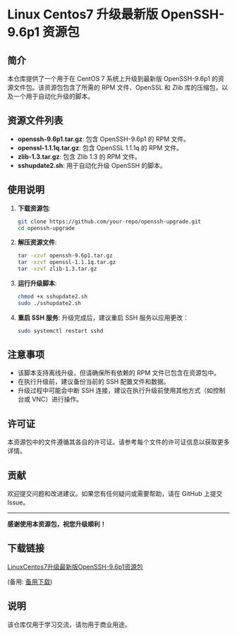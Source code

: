 # Linux Centos7 升级最新版 OpenSSH-9.6p1 资源包

## 简介

本仓库提供了一个用于在 CentOS 7 系统上升级到最新版 OpenSSH-9.6p1 的资源文件包。该资源包包含了所需的 RPM 文件、OpenSSL 和 Zlib 库的压缩包，以及一个用于自动化升级的脚本。

## 资源文件列表

- **openssh-9.6p1.tar.gz**: 包含 OpenSSH-9.6p1 的 RPM 文件。
- **openssl-1.1.1q.tar.gz**: 包含 OpenSSL 1.1.1q 的 RPM 文件。
- **zlib-1.3.tar.gz**: 包含 Zlib 1.3 的 RPM 文件。
- **sshupdate2.sh**: 用于自动化升级 OpenSSH 的脚本。

## 使用说明

1. **下载资源包**:
   ```bash
   git clone https://github.com/your-repo/openssh-upgrade.git
   cd openssh-upgrade
   ```

2. **解压资源文件**:
   ```bash
   tar -xzvf openssh-9.6p1.tar.gz
   tar -xzvf openssl-1.1.1q.tar.gz
   tar -xzvf zlib-1.3.tar.gz
   ```

3. **运行升级脚本**:
   ```bash
   chmod +x sshupdate2.sh
   sudo ./sshupdate2.sh
   ```

4. **重启 SSH 服务**:
   升级完成后，建议重启 SSH 服务以应用更改：
   ```bash
   sudo systemctl restart sshd
   ```

## 注意事项

- 该脚本支持离线升级，但请确保所有依赖的 RPM 文件已包含在资源包中。
- 在执行升级前，建议备份当前的 SSH 配置文件和数据。
- 升级过程中可能会中断 SSH 连接，建议在执行升级前使用其他方式（如控制台或 VNC）进行操作。

## 许可证

本资源包中的文件遵循其各自的许可证。请参考每个文件的许可证信息以获取更多详情。

## 贡献

欢迎提交问题和改进建议。如果您有任何疑问或需要帮助，请在 GitHub 上提交 Issue。

---

**感谢使用本资源包，祝您升级顺利！**

## 下载链接
[LinuxCentos7升级最新版OpenSSH-9.6p1资源包](https://pan.quark.cn/s/b938e6d813df) 

(备用: [备用下载](https://pan.baidu.com/s/1VUkJkBj2dqc1vPVsFGe5fQ?pwd=1234))

## 说明

该仓库仅用于学习交流，请勿用于商业用途。
